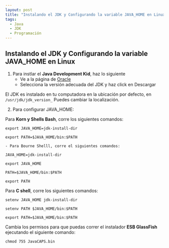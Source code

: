 ```yaml
---
layout: post
title: "Instalando el JDK y Configurando la variable JAVA_HOME en Linux"
tags: 
  - Java
  - JDK
  - Programación
---
```


## Instalando el JDK y Configurando la variable JAVA_HOME en Linux

1. Para instlar el **Java Development Kid**, haz lo siguiente
    - Ve a la página de [Oracle](http://java.sun.com/javase/downloads/index.jsp)
    - Selecciona la versión adecuada del JDK y haz click en Descargar

El JDK es instalado en tu computadora en la ubicación por defecto, en `/usr/jdk/jdk_version_` Puedes cambiar la localización.

2. Para configurar JAVA_HOME:
  
Para **Korn y Shells Bash**, corre los siguientes comandos:

    export JAVA_HOME=jdk-install-dir

    export PATH=$JAVA_HOME/bin:$PATH

    - Para Bourne Shelll, corre el siguientes comandos:

    JAVA_HOME=jdk-install-dir

    export JAVA_HOME

    PATH=$JAVA_HOME/bin:$PATH
    
    export PATH

Para **C shell**, corre los siguientes comandos:

    setenv JAVA_HOME jdk-install-dir

    setenv PATH $JAVA_HOME/bin:$PATH

    export PATH=$JAVA_HOME/bin:$PATH


Cambia los permisos para que puedas correr el instalador **ESB GlassFish** ejecutando el siguiente comando:

    chmod 755 JavaCAPS.bin

